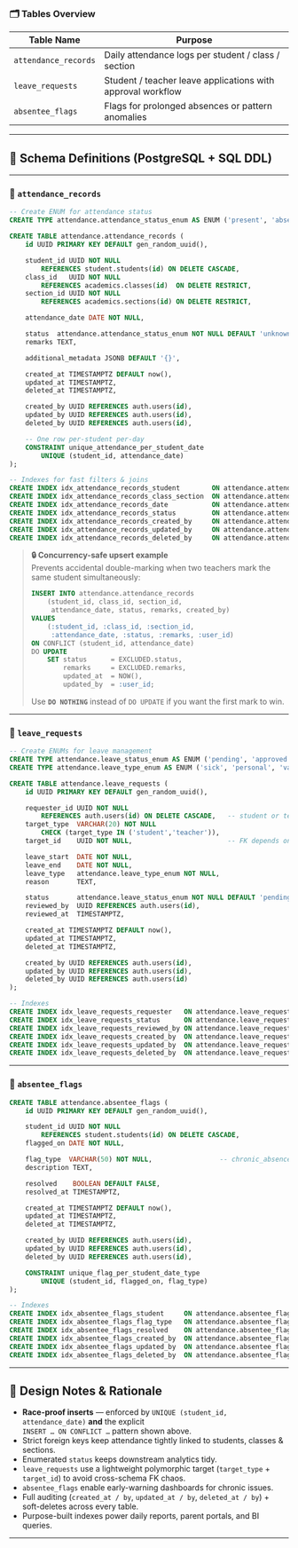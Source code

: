 ### 🗂️ Tables Overview

| Table Name           | Purpose                                                     |
| -------------------- | ----------------------------------------------------------- |
| `attendance_records` | Daily attendance logs per student / class / section         |
| `leave_requests`     | Student / teacher leave applications with approval workflow |
| `absentee_flags`     | Flags for prolonged absences or pattern anomalies           |

---

## 📄 Schema Definitions (PostgreSQL + SQL DDL)

---

### 📒 `attendance_records`

```sql
-- Create ENUM for attendance status
CREATE TYPE attendance.attendance_status_enum AS ENUM ('present', 'absent', 'late', 'excused', 'unknown');

CREATE TABLE attendance.attendance_records (
    id UUID PRIMARY KEY DEFAULT gen_random_uuid(),

    student_id UUID NOT NULL
        REFERENCES student.students(id) ON DELETE CASCADE,
    class_id   UUID NOT NULL
        REFERENCES academics.classes(id)  ON DELETE RESTRICT,
    section_id UUID NOT NULL
        REFERENCES academics.sections(id) ON DELETE RESTRICT,

    attendance_date DATE NOT NULL,

    status  attendance.attendance_status_enum NOT NULL DEFAULT 'unknown',
    remarks TEXT,

    additional_metadata JSONB DEFAULT '{}',

    created_at TIMESTAMPTZ DEFAULT now(),
    updated_at TIMESTAMPTZ,
    deleted_at TIMESTAMPTZ,

    created_by UUID REFERENCES auth.users(id),
    updated_by UUID REFERENCES auth.users(id),
    deleted_by UUID REFERENCES auth.users(id),

    -- One row per-student per-day
    CONSTRAINT unique_attendance_per_student_date
        UNIQUE (student_id, attendance_date)
);

-- Indexes for fast filters & joins
CREATE INDEX idx_attendance_records_student        ON attendance.attendance_records(student_id);
CREATE INDEX idx_attendance_records_class_section  ON attendance.attendance_records(class_id, section_id);
CREATE INDEX idx_attendance_records_date           ON attendance.attendance_records(attendance_date);
CREATE INDEX idx_attendance_records_status         ON attendance.attendance_records(status);
CREATE INDEX idx_attendance_records_created_by     ON attendance.attendance_records(created_by);
CREATE INDEX idx_attendance_records_updated_by     ON attendance.attendance_records(updated_by);
CREATE INDEX idx_attendance_records_deleted_by     ON attendance.attendance_records(deleted_by);
```

> **🔒 Concurrency-safe upsert example**  
> Prevents accidental double-marking when two teachers mark the same student simultaneously:
>
> ```sql
> INSERT INTO attendance.attendance_records
>     (student_id, class_id, section_id,
>      attendance_date, status, remarks, created_by)
> VALUES
>     (:student_id, :class_id, :section_id,
>      :attendance_date, :status, :remarks, :user_id)
> ON CONFLICT (student_id, attendance_date)
> DO UPDATE
>     SET status      = EXCLUDED.status,
>         remarks     = EXCLUDED.remarks,
>         updated_at  = NOW(),
>         updated_by  = :user_id;
> ```
>
> Use **`DO NOTHING`** instead of `DO UPDATE` if you want the first mark to win.

---

### 📝 `leave_requests`

```sql
-- Create ENUMs for leave management
CREATE TYPE attendance.leave_status_enum AS ENUM ('pending', 'approved', 'rejected', 'cancelled');
CREATE TYPE attendance.leave_type_enum AS ENUM ('sick', 'personal', 'vacation', 'emergency', 'medical', 'family');

CREATE TABLE attendance.leave_requests (
    id UUID PRIMARY KEY DEFAULT gen_random_uuid(),

    requester_id UUID NOT NULL
        REFERENCES auth.users(id) ON DELETE CASCADE,   -- student or teacher
    target_type  VARCHAR(20) NOT NULL
        CHECK (target_type IN ('student','teacher')),
    target_id    UUID NOT NULL,                        -- FK depends on target_type (handled in app)

    leave_start  DATE NOT NULL,
    leave_end    DATE NOT NULL,
    leave_type   attendance.leave_type_enum NOT NULL,
    reason       TEXT,

    status       attendance.leave_status_enum NOT NULL DEFAULT 'pending',
    reviewed_by  UUID REFERENCES auth.users(id),
    reviewed_at  TIMESTAMPTZ,

    created_at TIMESTAMPTZ DEFAULT now(),
    updated_at TIMESTAMPTZ,
    deleted_at TIMESTAMPTZ,

    created_by UUID REFERENCES auth.users(id),
    updated_by UUID REFERENCES auth.users(id),
    deleted_by UUID REFERENCES auth.users(id)
);

-- Indexes
CREATE INDEX idx_leave_requests_requester   ON attendance.leave_requests(requester_id);
CREATE INDEX idx_leave_requests_status      ON attendance.leave_requests(status);
CREATE INDEX idx_leave_requests_reviewed_by ON attendance.leave_requests(reviewed_by);
CREATE INDEX idx_leave_requests_created_by  ON attendance.leave_requests(created_by);
CREATE INDEX idx_leave_requests_updated_by  ON attendance.leave_requests(updated_by);
CREATE INDEX idx_leave_requests_deleted_by  ON attendance.leave_requests(deleted_by);
```

---

### 🚩 `absentee_flags`

```sql
CREATE TABLE attendance.absentee_flags (
    id UUID PRIMARY KEY DEFAULT gen_random_uuid(),

    student_id UUID NOT NULL
        REFERENCES student.students(id) ON DELETE CASCADE,
    flagged_on DATE NOT NULL,

    flag_type  VARCHAR(50) NOT NULL,                 -- chronic_absence | pattern_alert …
    description TEXT,

    resolved    BOOLEAN DEFAULT FALSE,
    resolved_at TIMESTAMPTZ,

    created_at TIMESTAMPTZ DEFAULT now(),
    updated_at TIMESTAMPTZ,
    deleted_at TIMESTAMPTZ,

    created_by UUID REFERENCES auth.users(id),
    updated_by UUID REFERENCES auth.users(id),
    deleted_by UUID REFERENCES auth.users(id),

    CONSTRAINT unique_flag_per_student_date_type
        UNIQUE (student_id, flagged_on, flag_type)
);

-- Indexes
CREATE INDEX idx_absentee_flags_student     ON attendance.absentee_flags(student_id);
CREATE INDEX idx_absentee_flags_flag_type   ON attendance.absentee_flags(flag_type);
CREATE INDEX idx_absentee_flags_resolved    ON attendance.absentee_flags(resolved);
CREATE INDEX idx_absentee_flags_created_by  ON attendance.absentee_flags(created_by);
CREATE INDEX idx_absentee_flags_updated_by  ON attendance.absentee_flags(updated_by);
CREATE INDEX idx_absentee_flags_deleted_by  ON attendance.absentee_flags(deleted_by);
```

---

## 📌 Design Notes & Rationale

- **Race-proof inserts** — enforced by `UNIQUE (student_id, attendance_date)` **and** the explicit  
   `INSERT … ON CONFLICT …` pattern shown above.
- Strict foreign keys keep attendance tightly linked to students, classes & sections.
- Enumerated `status` keeps downstream analytics tidy.
- `leave_requests` use a lightweight polymorphic target (`target_type` + `target_id`) to avoid cross-schema FK chaos.
- `absentee_flags` enable early-warning dashboards for chronic issues.
- Full auditing (`created_at / by`, `updated_at / by`, `deleted_at / by`) + soft-deletes across every table.
- Purpose-built indexes power daily reports, parent portals, and BI queries.

---
